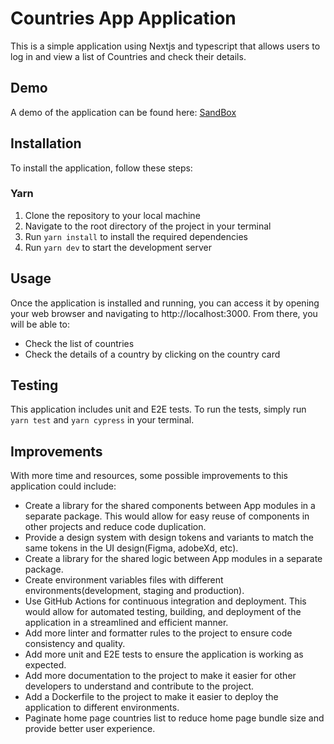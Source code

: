 # Countries App Application

This is a simple application using Nextjs and typescript that allows users to log in and view a list of Countries and check their details.

## Demo

A demo of the application can be found here: [SandBox](https://codesandbox.io/p/github/ertomar/rest-countries-next.js/main?layout=%257B%2522sidebarPanel%2522%253A%2522EXPLORER%2522%252C%2522rootPanelGroup%2522%253A%257B%2522direction%2522%253A%2522vertical%2522%252C%2522type%2522%253A%2522PANEL_GROUP%2522%252C%2522id%2522%253A%2522ROOT_LAYOUT%2522%252C%2522panels%2522%253A%255B%257B%2522type%2522%253A%2522PANEL_GROUP%2522%252C%2522direction%2522%253A%2522horizontal%2522%252C%2522id%2522%253A%2522EDITOR%2522%252C%2522panels%2522%253A%255B%257B%2522type%2522%253A%2522PANEL%2522%252C%2522panelType%2522%253A%2522TABS%2522%252C%2522id%2522%253A%2522clhst5dtg000a3v64ezcpt206%2522%257D%255D%252C%2522sizes%2522%253A%255B100%255D%257D%252C%257B%2522type%2522%253A%2522PANEL_GROUP%2522%252C%2522direction%2522%253A%2522horizontal%2522%252C%2522id%2522%253A%2522DEVTOOLS%2522%252C%2522panels%2522%253A%255B%257B%2522type%2522%253A%2522PANEL%2522%252C%2522panelType%2522%253A%2522TABS%2522%252C%2522id%2522%253A%2522clhst5dtg000c3v64ncw07wq3%2522%257D%255D%252C%2522sizes%2522%253A%255B100%255D%257D%255D%252C%2522sizes%2522%253A%255B50%252C50%255D%257D%252C%2522tabbedPanels%2522%253A%257B%2522clhst5dtg000a3v64ezcpt206%2522%253A%257B%2522tabs%2522%253A%255B%257B%2522id%2522%253A%2522clhst5dtg00093v64fxd48v57%2522%252C%2522mode%2522%253A%2522permanent%2522%252C%2522type%2522%253A%2522FILE%2522%252C%2522filepath%2522%253A%2522%252FREADME.md%2522%257D%255D%252C%2522id%2522%253A%2522clhst5dtg000a3v64ezcpt206%2522%252C%2522activeTabId%2522%253A%2522clhst5dtg00093v64fxd48v57%2522%257D%252C%2522clhst5dtg000c3v64ncw07wq3%2522%253A%257B%2522tabs%2522%253A%255B%257B%2522id%2522%253A%2522clhst5dtg000b3v64al6kunqq%2522%252C%2522mode%2522%253A%2522permanent%2522%252C%2522type%2522%253A%2522TASK_LOG%2522%252C%2522taskId%2522%253A%2522dev%2522%257D%255D%252C%2522id%2522%253A%2522clhst5dtg000c3v64ncw07wq3%2522%252C%2522activeTabId%2522%253A%2522clhst5dtg000b3v64al6kunqq%2522%257D%257D%252C%2522showDevtools%2522%253Atrue%252C%2522showSidebar%2522%253Afalse%252C%2522sidebarPanelSize%2522%253A0%257D)

## Installation

To install the application, follow these steps:

### Yarn

1. Clone the repository to your local machine
2. Navigate to the root directory of the project in your terminal
3. Run `yarn install` to install the required dependencies
4. Run `yarn dev` to start the development server

## Usage

Once the application is installed and running, you can access it by opening your web browser and navigating to http://localhost:3000. From there, you will be able to:

- Check the list of countries
- Check the details of a country by clicking on the country card

## Testing

This application includes unit and E2E tests. To run the tests, simply run `yarn test` and `yarn cypress` in your terminal.

## Improvements

With more time and resources, some possible improvements to this application could include:

- Create a library for the shared components between App modules in a separate package. This would allow for easy reuse of components in other projects and reduce code duplication.
- Provide a design system with design tokens and variants to match the same tokens in the UI design(Figma, adobeXd, etc).
- Create a library for the shared logic between App modules in a separate package.
- Create environment variables files with different environments(development, staging and production).
- Use GitHub Actions for continuous integration and deployment. This would allow for automated testing, building, and deployment of the application in a streamlined and efficient manner.
- Add more linter and formatter rules to the project to ensure code consistency and quality.
- Add more unit and E2E tests to ensure the application is working as expected.
- Add more documentation to the project to make it easier for other developers to understand and contribute to the project.
- Add a Dockerfile to the project to make it easier to deploy the application to different environments.
- Paginate home page countries list to reduce home page bundle size and provide better user experience. 
